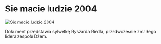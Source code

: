 Sie macie ludzie 2004 
=============
[![Sie macie ludzie 2004 ](http://vidos.pl/images/player.gif)](http://vidos.pl/sie-macie-ludzie-2004)

 Dokument przedstawia sylwetkę Ryszarda Riedla, przedwcześnie zmarłego lidera zespołu Dżem.
